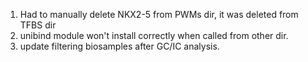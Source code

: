 1. Had to manually delete NKX2-5 from PWMs dir, it was deleted from TFBS dir
2. unibind module won't install correctly when called from other dir.
3. update filtering biosamples after GC/IC analysis.
